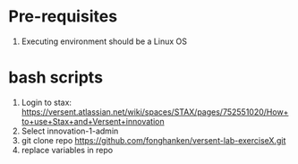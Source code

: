 # Pre-requisites
1) Executing environment should be a Linux OS

# bash scripts
1) Login to stax: https://versent.atlassian.net/wiki/spaces/STAX/pages/752551020/How+to+use+Stax+and+Versent+innovation
2) Select innovation-1-admin
3) git clone repo https://github.com/fonghanken/versent-lab-exerciseX.git
4) replace variables in repo
